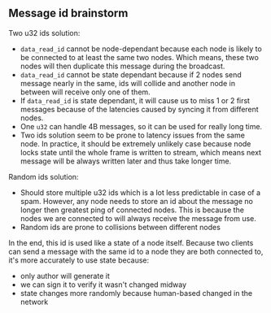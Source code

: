 ## Message id brainstorm

Two u32 ids solution:
- `data_read_id` cannot be node-dependant because each node is likely to be
connected to at least the same two nodes. Which means, these two nodes will then
duplicate this message during the broadcast.
- `data_read_id` cannot be state dependant because if 2 nodes send message
nearly in the same, ids will collide and another node in between will receive only
one of them.
- If `data_read_id` is state dependant, it will cause us to miss 1 or 2 first
messages because of the latencies caused by syncing it from different nodes.
- One `u32` can handle 4B messages, so it can be used for really long time.
- Two ids solution seem to be prone to latency issues from the same node.
In practice, it should be extremely unlikely case because node locks state until
the whole frame is written to stream, which means next message will be always
written later and thus take longer time.

Random ids solution:
- Should store multiple u32 ids which is a lot less predictable in case of a spam.
However, any node needs to store an id about the message no longer then greatest ping of connected nodes.
This is because the nodes we are connected to will always receive the message from use.
- Random ids are prone to collisions between different nodes

In the end, this id is used like a state of a node itself. Because two clients can send a message
with the same id to a node they are both connected to, it's more accurately to use state
because:
- only author will generate it
- we can sign it to verify it wasn't changed midway
- state changes more randomly because human-based changed in the network
